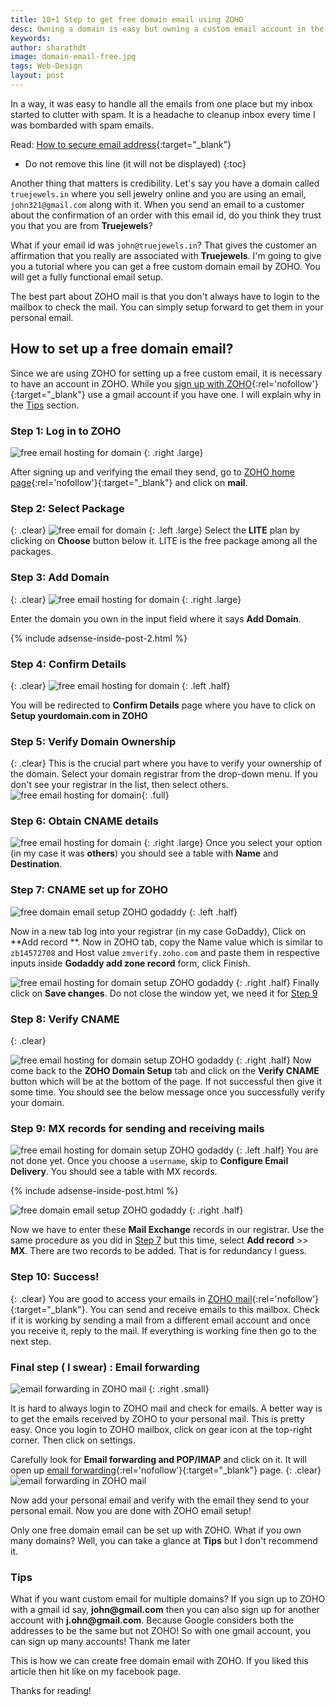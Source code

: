 ```yaml
---
title: 10+1 Step to get free domain email using ZOHO
desc: Owning a domain is easy but owning a custom email account in the domain name is not. Now with ZOHO it is easy to obtain a free domain email. Learn how to setup a domain email free with ZOHO.
keywords: 
author: sharathdt
image: domain-email-free.jpg
tags: Web-Design
layout: post
---
```



In a way, it was easy to handle all the emails from one place but my inbox started to clutter with spam. It is a headache to cleanup inbox every time I was bombarded with spam emails.

Read: [How to secure email address](/jekyll-contact-form/#step-5-secure-your-email){:target="_blank"}



* Do not remove this line (it will not be displayed) 
{:toc}


Another thing that matters is credibility. Let's say you have a domain called ```truejewels.in``` where you sell jewelry online and you are using an email, ```john321@gmail.com``` along with it. When you send an email to a customer about the confirmation of an order with this email id, do you think they trust you that you are from **Truejewels**?

What if your email id was ```john@truejewels.in```? That gives the customer an affirmation that you really are associated with **Truejewels**. I'm going to give you a tutorial where you can get a free custom domain email by ZOHO. You will get a fully functional email setup.

The best part about ZOHO mail is that you don't always have to login to the mailbox to check the mail. You can simply setup forward to get them in your personal email.

## How to set up a free domain email?

Since we are using ZOHO for setting up a free custom email, it is necessary to have an account in ZOHO. While you [sign up with ZOHO](https://www.zoho.com/signup.html){:rel='nofollow'}{:target="_blank"} use a gmail account if you have one. I will explain why in the [Tips](#Tips) section.

### Step 1: Log in to ZOHO
![free email hosting for domain ](/images/setup-custom-domain-email-with-ZOHO.jpg)
{: .right .large}

After signing up and verifying the email they send, go to [ZOHO home page](https://home.zoho.com/home){:rel='nofollow'}{:target="_blank"} and click on **mail**.


### Step 2: Select Package
{: .clear}
![free email for domain](/images/setup-custom-domain-email-with-ZOHO-2.jpg)
{: .left .large}
Select the **LITE** plan by clicking on **Choose** button below it. LITE is the free package among all the packages.

### Step 3: Add Domain
{: .clear}
![free email hosting for domain](/images/setup-custom-domain-email-with-ZOHO-3.jpg)
{: .right .large}

Enter the domain you own in the input field where it says **Add Domain**.

{% include adsense-inside-post-2.html %}

### Step 4: Confirm Details
{: .clear}
![free email hosting for domain](/images/setup-custom-domain-email-with-ZOHO-4.jpg)
{: .left .half}

You will be redirected to **Confirm Details** page where you have to click on **Setup yourdomain.com in ZOHO**


### Step 5: Verify Domain Ownership
{: .clear}
This is the crucial part where you have to verify your ownership of the domain. Select your domain registrar from the drop-down menu. If you don't see your registrar in the list, then select others.
![free email hosting for domain](/images/setup-custom-domain-email-with-ZOHO-5.jpg){: .full}

### Step 6: Obtain CNAME details

![free email hosting for domain](/images/setup-custom-domain-email-with-ZOHO-6.jpg)
{: .right .large}
Once you select your option (in my case it was **others**) you should see a table with **Name** and **Destination**.


<div id="step7" class="clear"></div>
<p class="clear"></p>

### Step 7: CNAME set up for ZOHO
![free domain email setup ZOHO godaddy](/images/setup-custom-domain-email-with-ZOHO-7.jpg)
{: .left .half}

Now in a new tab log into your registrar (in my case GoDaddy), Click on **Add record **. Now in ZOHO tab, copy the Name value which is similar to ```zb14572708``` and Host value ```zmverify.zoho.com``` and paste them in respective inputs inside **Godaddy add zone record** form, click Finish.

<p class="clear"></p>

![free email hosting for domain setup ZOHO godaddy](/images/setup-custom-domain-email-with-ZOHO-8.jpg)
{: .right .half}
Finally click on **Save changes**. Do not close the window yet, we need it for <a href="#step9">Step 9</a>

### Step 8: Verify CNAME
{: .clear}

![free email hosting for domain setup ZOHO godaddy](/images/setup-custom-domain-email-with-ZOHO-9.jpg)
{: .right .half}
Now come back to the **ZOHO Domain Setup** tab and click on the **Verify CNAME** button which will be at the bottom of the page. If not successful then give it some time. You should see the below message once you successfully verify your domain.

<div id="step9" class="clear"></div>

### Step 9: MX records for sending and receiving mails

![free email hosting for domain setup ZOHO godaddy](/images/setup-custom-domain-email-with-ZOHO-10.jpg)
{: .left .half}
You are not done yet. Once you choose a ```username```, skip to **Configure Email Delivery**. You should see a table with MX records. 

<p class="clear"></p>

{% include adsense-inside-post.html %}


![free domain email setup ZOHO godaddy](/images/setup-custom-domain-email-with-ZOHO-11.jpg)
{: .right .half}

Now we have to enter these **Mail Exchange** records in our registrar. Use the same procedure as you did in <a href="#step7">Step 7</a> but this time, select **Add record** &gt;&gt; **MX**. There are two records to be added. That is for redundancy I guess.

### Step 10: Success!
{: .clear}
You are good to access your emails in [ZOHO mail](https://mail.zoho.com/){:rel='nofollow'}{:target="_blank"}. You can send and receive emails to this mailbox. Check if it is working by sending a mail from a different email account and once you receive it, reply to the mail. If everything is working fine then go to the next step.

### Final step ( I swear) : Email forwarding

![email forwarding in ZOHO mail](/images/setup-custom-domain-email-with-ZOHO-12.jpg)
{: .right .small}

It is hard to always login to ZOHO mail and check for emails. A better way is to get the emails received by ZOHO to your personal mail. This is pretty easy. Once you login to ZOHO mailbox, click on gear icon at the top-right corner. Then click on settings.

Carefully look for **Email forwarding and POP/IMAP** and click on it. It will open up [email forwarding](https://mail.zoho.com/mail/zmset.do#12){:rel='nofollow'}{:target="_blank"} page.
{: .clear}
![email forwarding in ZOHO mail](/images/setup-custom-domain-email-with-ZOHO-13.jpg)

Now add your personal email and verify with the email they send to your personal email. Now you are done with ZOHO email setup!

Only one free domain email can be set up with ZOHO. What if you own many domains? Well, you can take a glance at **Tips** but I don't recommend it.
<div class="tips" id="Tips">
<h3>Tips</h3>
<p>What if you want custom email for multiple domains? If you sign up to ZOHO with a gmail id say, <strong>john@gmail.com</strong> then you can also sign up for another account with <strong>j.ohn@gmail.com</strong>. Because Google considers both the addresses to be the same but not ZOHO! So with one gmail account, you can sign up many accounts! Thank me later</p>
</div>

This is how we can create free domain email with ZOHO. If you liked this article then hit like on my facebook page.

Thanks for reading!